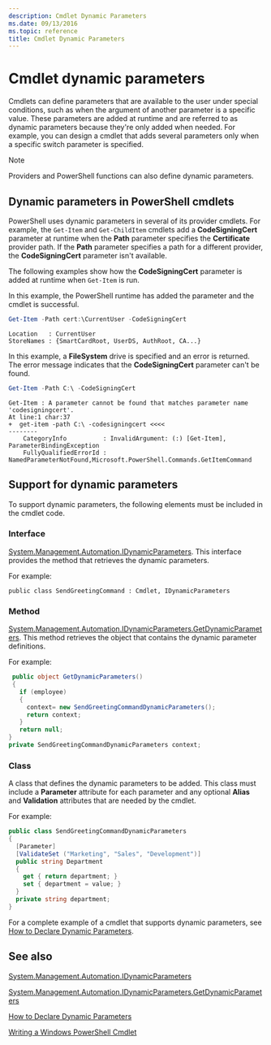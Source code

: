 ```yaml
---
description: Cmdlet Dynamic Parameters
ms.date: 09/13/2016
ms.topic: reference
title: Cmdlet Dynamic Parameters
---
```


# Cmdlet dynamic parameters

Cmdlets can define parameters that are available to the user under special conditions, such as when
the argument of another parameter is a specific value. These parameters are added at runtime and are
referred to as dynamic parameters because they're only added when needed. For example, you can
design a cmdlet that adds several parameters only when a specific switch parameter is specified.

> [!NOTE]
> Providers and PowerShell functions can also define dynamic parameters.

## Dynamic parameters in PowerShell cmdlets

PowerShell uses dynamic parameters in several of its provider cmdlets. For example, the `Get-Item`
and `Get-ChildItem` cmdlets add a **CodeSigningCert** parameter at runtime when the **Path**
parameter specifies the **Certificate** provider path. If the **Path** parameter specifies a path
for a different provider, the **CodeSigningCert** parameter isn't available.

The following examples show how the **CodeSigningCert** parameter is added at runtime when
`Get-Item` is run.

In this example, the PowerShell runtime has added the parameter and the cmdlet is successful.

```powershell
Get-Item -Path cert:\CurrentUser -CodeSigningCert
```

```Output
Location   : CurrentUser
StoreNames : {SmartCardRoot, UserDS, AuthRoot, CA...}
```

In this example, a **FileSystem** drive is specified and an error is returned. The error message
indicates that the **CodeSigningCert** parameter can't be found.

```powershell
Get-Item -Path C:\ -CodeSigningCert
```

```Output
Get-Item : A parameter cannot be found that matches parameter name 'codesigningcert'.
At line:1 char:37
+  get-item -path C:\ -codesigningcert <<<<
--------
    CategoryInfo          : InvalidArgument: (:) [Get-Item], ParameterBindingException
    FullyQualifiedErrorId : NamedParameterNotFound,Microsoft.PowerShell.Commands.GetItemCommand
```

## Support for dynamic parameters

To support dynamic parameters, the following elements must be included in the cmdlet code.

### Interface

[System.Management.Automation.IDynamicParameters](/dotnet/api/System.Management.Automation.IDynamicParameters).
This interface provides the method that retrieves the dynamic parameters.

For example:

`public class SendGreetingCommand : Cmdlet, IDynamicParameters`

### Method

[System.Management.Automation.IDynamicParameters.GetDynamicParameters](/dotnet/api/System.Management.Automation.IDynamicParameters.GetDynamicParameters).
This method retrieves the object that contains the dynamic parameter definitions.

For example:

```csharp
 public object GetDynamicParameters()
 {
   if (employee)
   {
     context= new SendGreetingCommandDynamicParameters();
     return context;
   }
   return null;
}
private SendGreetingCommandDynamicParameters context;
```

### Class

A class that defines the dynamic parameters to be added. This class must include a **Parameter**
attribute for each parameter and any optional **Alias** and **Validation** attributes that are
needed by the cmdlet.

For example:

```csharp
public class SendGreetingCommandDynamicParameters
{
  [Parameter]
  [ValidateSet ("Marketing", "Sales", "Development")]
  public string Department
  {
    get { return department; }
    set { department = value; }
  }
  private string department;
}
```

For a complete example of a cmdlet that supports dynamic parameters, see [How to Declare Dynamic Parameters](./how-to-declare-dynamic-parameters.md).

## See also

[System.Management.Automation.IDynamicParameters](/dotnet/api/System.Management.Automation.IDynamicParameters)

[System.Management.Automation.IDynamicParameters.GetDynamicParameters](/dotnet/api/System.Management.Automation.IDynamicParameters.GetDynamicParameters)

[How to Declare Dynamic Parameters](./how-to-declare-dynamic-parameters.md)

[Writing a Windows PowerShell Cmdlet](./writing-a-windows-powershell-cmdlet.md)
